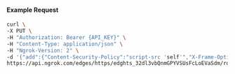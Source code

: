 <!-- Code generated for API Clients. DO NOT EDIT. -->

#### Example Request

```bash
curl \
-X PUT \
-H "Authorization: Bearer {API_KEY}" \
-H "Content-Type: application/json" \
-H "Ngrok-Version: 2" \
-d '{"add":{"Content-Security-Policy":"script-src 'self'","X-Frame-Options":"DENY"},"enabled":true}' \
https://api.ngrok.com/edges/https/edghts_32dl3vbQnmGPYVSUsFcLoEVaSdm/routes/edghtsrt_32dl40qNq6q2mEDY6EET5Lkzqbu/response_headers
```
